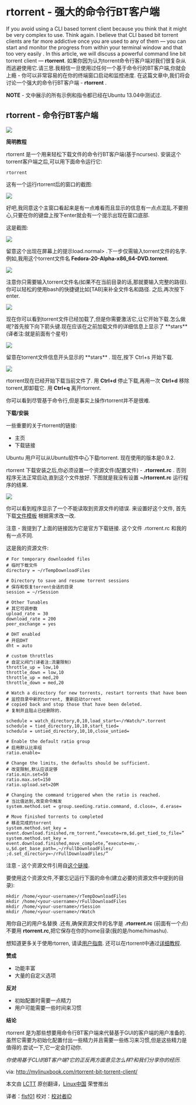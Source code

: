 rtorrent - 强大的命令行BT客户端
================================================================================
If you avoid using a CLI based torrent client because you think that it might be very complex to use. Think again. I believe that CLI based bit torrent clients are far more addictive once you are used to any of them — you can start and monitor the progress from within your terminal window and that too very easily . In this article, we will discuss a powerful command line bit torrent client — **rtorrent**.
如果你因为认为torrent命令行客户端对我们很复杂从而逃避使用它.请三思.我相信一旦使用过任何一个基于命令行的BT客户端,你就会上瘾 - 你可以非常容易的在你的终端窗口启动和监控进度. 在这篇文章中,我们将会讨论一个强大的命令行BT客户端 - **rtorrent** .

**NOTE** - 文中展示的所有示例和指令都已经在Ubuntu 13.04中测试过.

## rtorrent - 命令行BT客户端 ##

![](http://mylinuxbook.com/wp-content/uploads/2013/09/rtorrent-main.png)

**简明教程**

rtorrent 是一个用来轻松下载文件的命令行BT客户端(基于ncurses). 安装这个torrent客户端之后,可以用下面命令运行它:

    rtorrent

这有一个运行rtorrent后的窗口的截图:

![](http://mylinuxbook.com/wp-content/uploads/2013/09/rtorrent-3.png)


好吧,我同意这个主窗口看起来是有一点难看而且显示的信息有一点点混乱.不要担心,只要在你的键盘上按下enter就会有一个提示出现在窗口底部.

这是截图:

![](http://mylinuxbook.com/wp-content/uploads/2013/09/rtorrent-4.png)


留意这个出现在屏幕上的提示load.normal> .下一步仅需输入torrent文件的名字. 例如,我用这个torrent文件名 **Fedora-20-Alpha-x86_64-DVD.torrent**.


![](http://mylinuxbook.com/wp-content/uploads/2013/09/rtorrent-6.png)


注意你只需要输入torrent文件名(如果不在当前目录的话,那就要输入完整的路径). 你可以轻松的使用bash的快捷键比如[TAB]来补全文件名和路径. 之后,再次按下enter.


![](http://mylinuxbook.com/wp-content/uploads/2013/09/rtorrent-7.png)


现在你可以看到torrent文件已经加载了,但是你需要激活它,让它开始下载.怎么做呢?首先按下向下箭头键.现在应该在之前加载文件的详细信息上显示了 \*\*stars\*\*(译者注:就是前面有个星号) 

![](http://mylinuxbook.com/wp-content/uploads/2013/09/rtorrent-8.png)

留意在torrent文件信息开头显示的 \*\*stars\*\* . 现在,按下 Ctrl+s 开始下载.

![](http://mylinuxbook.com/wp-content/uploads/2013/09/rtorrent-9.png)


rtorrent现在已经开始下载当前文件了. 用 **Ctrl+d** 停止下载,再用一次 **Ctrl+d** 移除torrent,即卸载它. 用 **Ctrl+q** 离开rtorrent. 

你可以看到尽管基于命令行,但是事实上操作rtorrent并不是很难.

**下载/安装**

一些重要的关于rtorrent的链接:

- 主页
- 下载链接


Ubuntu 用户可以从Ubuntu软件中心下载rtorrent. 现在使用的版本是0.9.2.

rtorrent 下载安装之后,你必须设置一个资源文件(配置文件) - **.rtorrent.rc** . 否则程序无法正常启动,直到这个文件放好. 下图就是我没有设置 **~/rtorrent.rc** 运行程序的结果.

![](http://mylinuxbook.com/wp-content/uploads/2013/09/rtorrent-1.png)


你可以看到程序显示了一个不能读取到资源文件的错误. 来设置好这个文件, 首先下载[文件模板][1] 根据需求改一改.


注意 - 我提到了上面的链接因为它是官方下载链接. 这个文件 .rtorrent.rc 和我的有一点不同.

这是我的资源文件:

    # For temporary downloaded files
    # 临时下载文件
    directory = ~/rTempDownloadFiles

    # Directory to save and resume torrent sessions
    # 保存和恢复torrent会话的目录
    session = ~/rSession

    # Other Tunables
    # 其它可调参数
    upload_rate = 30
    download_rate = 200
    peer_exchange = yes

    # DHT enabled
    # 开启DHT
    dht = auto

    # custom throttles
    # 自定义阀门(译者注:流量限制)
    throttle_up = low,10
    throttle_down = low,10
    throttle_up = med,20
    throttle_down = med,20

    # Watch a directory for new torrents, restart torrents that have been
    # 监控目录中新的torrent, 重新启动torrent
    # copied back and stop those that have been deleted.
    # 复制并且阻止已经删除的.

    schedule = watch_directory,0,10,load_start=~/rWatch/*.torrent
    schedule = tied_directory,10,10,start_tied=
    schedule = untied_directory,10,10,close_untied=

    # Enable the default ratio group
    # 启用默认比率组
    ratio.enable=

    # Change the limits, the defaults should be sufficient.
    # 改变限制,默认应该足够
    ratio.min.set=50
    ratio.max.set=150
    ratio.upload.set=20M

    # Changing the command triggered when the ratio is reached.
    # 当比值达到,改变命令触发
    system.method.set = group.seeding.ratio.command, d.close=, d.erase=

    # Move finished torrents to completed
    # 移走完成的torrent
    system.method.set_key = event.download.finished,rm_torrent,”execute=rm,$d.get_tied_to_file=”
    system.method.set_key = event.download.finished,move_complete,”execute=mv,-u,$d.get_base_path=,~/rFullDownloadFiles/ ;d.set_directory=~/rFullDownloadFiles/”

注意 - 这个资源文件引用自[这个链接][2].

要使用这个资源文件,不要忘记运行下面的命令(建立必要的资源文件中提到的目录):


    mkdir /home/<your-username>/rTempDownloadFiles
    mkdir /home/<your-username>/rFullDownloadFiles
    mkdir /home/<your-username>/rSession
    mkdir /home/<your-username>/rWatch


用你自己的用户名替换 <your-username>.还有,确保资源文件的名字是 **.rtorrent.rc** (前面有一个点) 不要用 **rtorrent.rc**,把它保存在你的home目录(我的是/home/himashu).

想知道更多关于使用rtorren, 请读[用户指南][3]. 还可以在rtorrent中通过[详细教程][4].

**赞成**

- 功能丰富
- 大量的自定义选项

**反对**

- 初始配置时需要一点精力
- 用户可能需要一些时间来习惯

**结论**

rtorrent 是为那些想要用命令行BT客户端来代替基于GUI的客户端的用户准备的.虽然它需要为初始化配置付出一些精力并且需要一些练习来习惯,但是这些精力是值得的.尝试一下,它一定会打动你.

*你使用基于CLI的BT客户端?它的正反两方面意见怎么样?和我们分享你的经历.*


via: http://mylinuxbook.com/rtorrent-bit-torrent-client/

本文由 [LCTT][] 原创翻译，[Linux中国][] 荣誉推出

译者：[flsf01][] 校对：[校对者ID][]

[LCTT]:https://github.com/LCTT/TranslateProject
[Linux中国]:http://linux.cn/portal.php
[flsf01]:http://linux.cn/space/flsf01
[校对者ID]:http://linux.cn/space/校对者ID

[1]:http://libtorrent.rakshasa.no/export/1170/trunk/rtorrent/doc/rtorrent.rc
[2]:http://ankursinha.fedorapeople.org/misc/rtorrentconf/rtorrent.rc
[3]:http://libtorrent.rakshasa.no/wiki/RTorrentUserGuide
[4]:http://fsk141.com/rtorrent-the-complete-guide/

